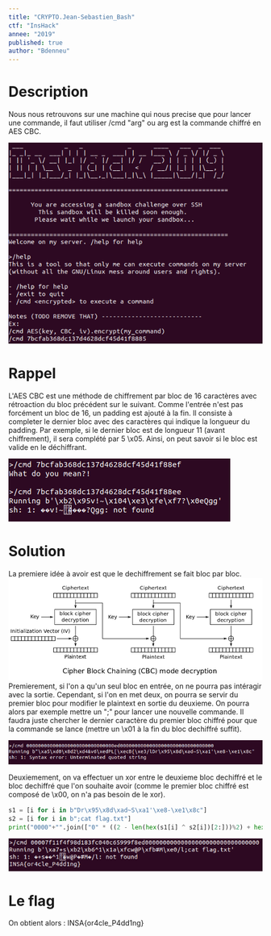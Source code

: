 ```yaml
---
title: "CRYPTO.Jean-Sebastien_Bash"
ctf: "InsHack"
annee: "2019"
published: true
author: "Bdenneu"
---
```

# Description
Nous nous retrouvons sur une machine qui nous precise que pour lancer une commande, il faut utiliser /cmd "arg" ou arg est la commande chiffré en AES CBC.

![JSB1](/assets/images/Inshack2019/inshack2019_jsb1.png)

# Rappel
L'AES CBC est une méthode de chiffrement par bloc de 16 caractères avec rétroaction du bloc précédent sur le suivant. Comme l'entrée n'est pas forcément un bloc de 16, un padding est ajouté à la fin. Il consiste à completer le dernier bloc avec des caractères qui indique la longueur du padding. Par exemple, si le dernier bloc est de longueur 11 (avant chiffrement), il sera complété par 5 \x05. Ainsi, on peut savoir si le bloc est valide en le déchiffrant.

![JSB2](/assets/images/Inshack2019/inshack2019_jsb2.png)

# Solution
La premiere idée à avoir est que le dechiffrement se fait bloc par bloc.
![JSB3](/assets/images/Inshack2019/inshack2019_jsb3.png)
Premierement, si l'on a qu'un seul bloc en entrée, on ne pourra pas intéragir avec la sortie. Cependant, si l'on en met deux, on pourra se servir du premier bloc pour modifier le plaintext en sortie du deuxieme. On pourra alors par exemple mettre un ";" pour lancer une nouvelle commande. Il faudra juste chercher le dernier caractère du premier bloc chiffré pour que la commande se lance (mettre un \x01 à la fin du bloc dechiffré suffit).

![JSB4](/assets/images/Inshack2019/inshack2019_jsb4.png)

Deuxiemement, on va effectuer un xor entre le deuxieme bloc dechiffré et le bloc dechiffré que l'on souhaite avoir (comme le premier bloc chiffré est composé de \x00, on n'a pas besoin de le xor).
```python
s1 = [i for i in b"Dr\x95\x8d\xad~S\xa1'\xe8-\xe1\x8c"]
s2 = [i for i in b";cat flag.txt"]
print("0000"+"".join(["0" * ((2 - len(hex(s1[i] ^ s2[i])[2:]))%2) + hex(s1[i] ^ s2[i])[2:] for i in range(13)])+"ed"+"0"*32)
```

![JSB5](/assets/images/Inshack2019/inshack2019_jsb5.png)

# Le flag
On obtient alors : INSA{or4cle_P4dd1ng} 
